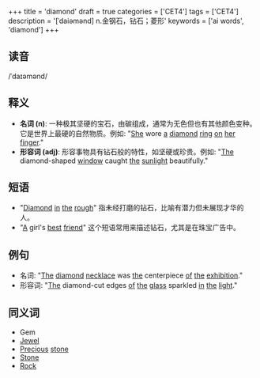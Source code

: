 +++
title = 'diamond'
draft = true
categories = ['CET4']
tags = ['CET4']
description = '[ˈdaiəmənd] n.金钢石，钻石；菱形'
keywords = ['ai words', 'diamond']
+++

## 读音
/ˈdaɪəmənd/

## 释义
- **名词 (n)**: 一种极其坚硬的宝石，由碳组成，通常为无色但也有其他颜色变种。它是世界上最硬的自然物质。例如: "[She](/post/she/) wore [a](/post/a/) [diamond](/post/diamond/) [ring](/post/ring/) [on](/post/on/) [her](/post/her/) [finger](/post/finger/)."
- **形容词 (adj)**: 形容事物具有钻石般的特性，如坚硬或珍贵。例如: "[The](/post/the/) diamond-shaped [window](/post/window/) caught [the](/post/the/) [sunlight](/post/sunlight/) beautifully."

## 短语
- "[Diamond](/post/diamond/) [in](/post/in/) [the](/post/the/) [rough](/post/rough/)" 指未经打磨的钻石，比喻有潜力但未展现才华的人。
- "[A](/post/a/) girl's [best](/post/best/) [friend](/post/friend/)" 这个短语常用来描述钻石，尤其是在珠宝广告中。

## 例句
- 名词: "[The](/post/the/) [diamond](/post/diamond/) [necklace](/post/necklace/) was [the](/post/the/) centerpiece [of](/post/of/) [the](/post/the/) [exhibition](/post/exhibition/)."
- 形容词: "[The](/post/the/) diamond-cut edges [of](/post/of/) [the](/post/the/) [glass](/post/glass/) sparkled [in](/post/in/) [the](/post/the/) [light](/post/light/)."

## 同义词
- Gem
- [Jewel](/post/jewel/)
- [Precious](/post/precious/) [stone](/post/stone/)
- [Stone](/post/stone/)
- [Rock](/post/rock/)
